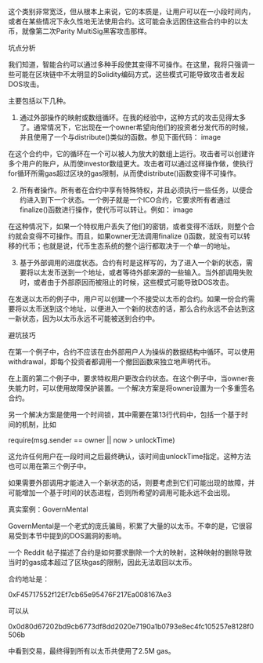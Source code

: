 这个类别非常宽泛，但从根本上来说，它的本质是，让用户可以在一小段时间内，或者在某些情况下永久性地无法使用合约。这可能会永远困住这些合约中的以太币，就像第二次Parity MultiSig黑客攻击那样。

坑点分析

我们知道，智能合约可以通过多种手段使其变得不可操作。在这里，我将只强调一些可能在区块链中不太明显的Solidity编码方式，这些模式可能导致攻击者发起DOS攻击。

主要包括以下几种。

1. 通过外部操作的映射或数组循环。在我的经验中，这种方式的攻击见得太多了。通常情况下，它出现在一个owner希望向他们的投资者分发代币的时候，并且使用了一个与distribute()类似的函数。参见下面代码：
image

在这个合约中，它的循环在一个可以被人为放大的数组上运行。攻击者可以创建许多个用户的账户，从而使investor数组更大。攻击者可以通过这样操作做，使执行for循环所需gas超过区块的gas限制，从而使distribute()函数变得不可操作。

2. 所有者操作。所有者在合约中享有特殊特权，并且必须执行一些任务，以便合约进入到下一个状态。一个例子就是一个ICO合约，它要求所有者通过finalize()函数进行操作，使代币可以转让。例如：
image

在这种情况下，如果一个特权用户丢失了他们的密钥，或者变得不活跃，则整个合约就会变得不可操作。而且，如果owner无法调用finalize ()函数，就没有可以转移的代币；也就是说，代币生态系统的整个运行都取决于一个单一的地址。

3. 基于外部调用的进度状态。合约有时是这样写的，为了进入一个新的状态，需要将以太发币送到一个地址，或者等待外部来源的一些输入。当外部调用失败时，或者由于外部原因而被阻止的时候，这些模式可能导致DOS攻击。

在发送以太币的例子中，用户可以创建一个不接受以太币的合约。如果一份合约需要将以太币送到这个地址，以便进入一个新的状态的话，那么合约永远不会达到这一新状态，因为以太币永远不可能被送到合约中。

避坑技巧

在第一个例子中，合约不应该在由外部用户人为操纵的数据结构中循环。可以使用withdrawal，即每个投资者都调用一个撤回函数来独立地声明代币。

在上面的第二个例子中，要求特权用户更改合约状态。在这个例子中，当owner丧失能力时，可以使用故障保护装置。一个解决方案是将owner设置为一个多重签名合约。

另一个解决方案是使用一个时间锁，其中需要在第13行代码中，包括一个基于时间的机制，比如

require(msg.sender == owner || now > unlockTime)

这允许任何用户在一段时间之后最终确认，该时间由unlockTime指定。这种方法也可以用在第三个例子中。

如果需要外部调用才能进入一个新状态的话，则要考虑到它们可能出现的故障，并可能增加一个基于时间的状态进程，否则所希望的调用可能永远不会出现。

真实案例：GovernMental

GovernMental是一个老式的庞氏骗局，积累了大量的以太币。不幸的是，它很容易受到本节中提到的DOS漏洞的影响。

一个 Reddit 帖子描述了合约是如何要求删除一个大的映射，这种映射的删除导致当时的gas成本超过了区块gas的限制，因此无法取回以太币。

合约地址是：

0xF45717552f12Ef7cb65e95476F217Ea008167Ae3

可以从

0x0d80d67202bd9cb6773df8dd2020e7190a1b0793e8ec4fc105257e8128f0506b

中看到交易，最终得到所有以太币共使用了2.5M gas。
